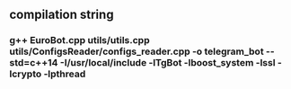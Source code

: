 ## compilation string
### g++ EuroBot.cpp utils/utils.cpp utils/ConfigsReader/configs_reader.cpp -o telegram_bot --std=c++14 -I/usr/local/include -lTgBot -lboost_system -lssl -lcrypto -lpthread
